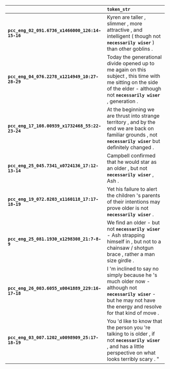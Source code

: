 |                                                 | `token_str`                                                                                                                                                                      |
|:------------------------------------------------|:---------------------------------------------------------------------------------------------------------------------------------------------------------------------------------|
| **`pcc_eng_02_091.6736_x1466000_126:14-15-16`** | Kyren are taller , slimmer , more attractive , and intelligent ( though not __``necessarily wiser``__ ) than other goblins .                                                     |
| **`pcc_eng_04_076.2278_x1214949_10:27-28-29`**  | Today the generational divide opened up to me again on this subject , this time with me sitting on the side of the elder - although not __``necessarily wiser``__ , generation . |
| **`pcc_eng_17_108.00939_x1732468_55:22-23-24`** | At the beginning we are thrust into strange territory , and by the end we are back on familiar grounds , not __``necessarily wiser``__ but definitely changed .                  |
| **`pcc_eng_25_045.7341_x0724136_17:12-13-14`**  | Campbell confirmed that he would star as an older , but not __``necessarily wiser``__ , Ash .                                                                                    |
| **`pcc_eng_19_072.8203_x1160118_17:17-18-19`**  | Yet his failure to alert the children 's parents of their intentions may prove older is not __``necessarily wiser``__ .                                                          |
| **`pcc_eng_25_081.1930_x1298308_21:7-8-9`**     | We find an older - but not __``necessarily wiser``__ - Ash strapping himself in , but not to a chainsaw / shotgun brace , rather a man size girdle .                             |
| **`pcc_eng_26_003.6055_x0041889_229:16-17-18`** | I 'm inclined to say no simply because he 's much older now - although not __``necessarily wiser``__ - but he may not have the energy and resolve for that kind of move .        |
| **`pcc_eng_03_007.1202_x0098909_25:17-18-19`**  | You 'd like to know that the person you 're talking to is older , if not __``necessarily wiser``__ , and has a little perspective on what looks terribly scary . "               |